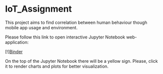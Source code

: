 # IoT_Assignment

This project aims to find correlation between human behaviour though mobile app usage and environment.

Please follow this link to open interactive Jupyter Notebook web-application:

[!][Binder](https://mybinder.org/v2/gh/StartZer0/IoT_Assignment/ca0f9e020f524adad8cbe46fb27a854705a2c66c?urlpath=lab%2Ftree%2FIoT_Assignment.ipynb)

On the top of the Jupyter Notebook there will be a yellow sign. Please, click it to render charts and plots for better visualization.
